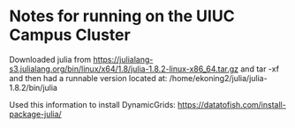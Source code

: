 # Notes for running on the UIUC Campus Cluster

Downloaded julia from https://julialang-s3.julialang.org/bin/linux/x64/1.8/julia-1.8.2-linux-x86_64.tar.gz and tar -xf and then had a runnable version located at: /home/ekoning2/julia/julia-1.8.2/bin/julia

Used this information to install DynamicGrids: https://datatofish.com/install-package-julia/

